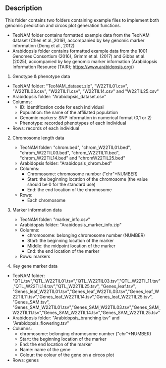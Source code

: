 ## Description
This folder contains two folders containing example files to implement both genomic prediction and circos plot generation functions.
   - TeoNAM folder contains formatted example data from the TeoNAM dataset (Chen et al.,2019), accompanied by key genomic marker information (Dong et al., 2012)
   - Arabidopsis folder contains formatted example data from the 1001 Genomes Consortium (2016), Grimm et al. (2017) and Gibbs et al. (2025), accompanied by key genomic marker information (Arabidopsis Information Resource (TAIR); https://www.arabidopsis.org/)

1. Genotype & phenotype data
  - TeoNAM folder: "TeoNAM_dataset.zip", "W22TIL01.csv", "W22TIL03.csv", "W22TIL11.csv", "W22TIL14.csv" and "W22TIL25.csv"
  - Arabidopsis folder: "Arabidopsis_dataset.csv"
  - Columns:
       - ID: identification code for each individual
       - Population: the name of the affiliated population
       - Genomic markers: SNP information in numerical format (0,1 or 2)
       - Phenotype: recorded phenotypes of each individual
 - Rows: records of each individual
   
2. Chromosome length data
   - TeoNAM folder: "chrom.bed", "chrom_W22TIL01.bed", "chrom_W22TIL03.bed", "chrom_W22TIL11.bed", "chrom_W22TIL14.bed" and "chromW22TIL25.bed"
   - Arabidopsis folder: "Arabidopsis_chrom.bed"
   - Columns:
      - Chromosome: chromosome number ("chr"+NUMBER)
      - Start: the beginning location of the chromosome (the value should be 0 for the standard use)
      - End: the end location of the chromosome
   - Rows:
      - Each chromosome
        
3. Marker information data
   - TeoNAM folder: "marker_info.csv"
   - Arabidopsis folder: "Arabidopsis_marker_info.zip"
   - Columns:
       - chromosome: belonging chromosome number (NUMBER)
       - Start: the beginning location of the marker
       - Middle: the midpoint location of the marker
       - End: the end location of the marker
   - Rows: markers

 4. Key gene marker data
   - TeoNAM folder: "QTL.tsv","QTL_W22TIL01.tsv","QTL_W22TIL03.tsv","QTL_W22TIL11.tsv","QTL_W22TIL14.tsv","QTL_W22TIL25.tsv", "Genes_leaf.tsv", "Genes_leaf_W22TIL01.tsv","Genes_leaf_W22TIL03.tsv","Genes_leaf_W22TIL11.tsv","Genes_leaf_W22TIL14.tsv","Genes_leaf_W22TIL25.tsv", "Genes_SAM.tsv", "Genes_SAM_W22TIL01.tsv","Genes_SAM_W22TIL03.tsv","Genes_SAM_W22TIL11.tsv","Genes_SAM_W22TIL14.tsv","Genes_SAM_W22TIL25.tsv"
   - Arabidopsis folder: "Arabidopsis_branching.tsv" and "Arabidopsis_flowering.tsv"
   - Columns:
     - chromosome: belonging chromosome number ("chr"+NUMBER)
     - Start: the beginning location of the marker
     - End: the end location of the marker
     - Name: name of the gene
     - Colour: the colour of the gene on a circos plot
 - Rows: genes
